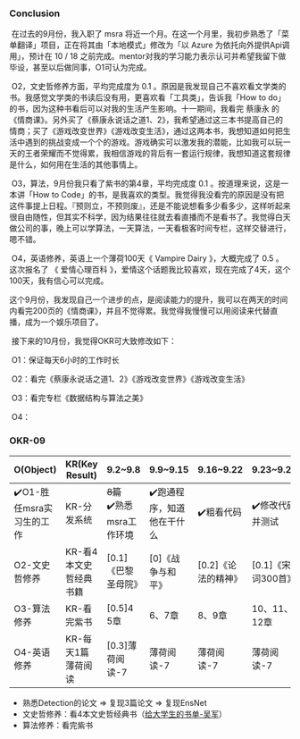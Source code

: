 

### Conclusion

​	在过去的9月份，我入职了 msra 将近一个月。在这一个月里，我初步熟悉了「菜单翻译」项目，正在将其由「本地模式」修改为「以 Azure 为依托向外提供Api调用」，预计在 10 / 18 之前完成。mentor对我的学习能力表示认可并希望我留下做毕设，甚至以后做同事，O1可认为完成。

​	O2，文史哲修养方面，平均完成度为 0.1 。原因是我发现自己不喜欢看文学类的书。我感觉文学类的书读后没有用，更喜欢看「工具类」，告诉我「How to do」的书，因为这种书看后可以对我的生活产生影响。十一期间，我看完 蔡康永 的 《情商课》。另外买了《蔡康永说话之道1、2》，我希望通过这三本书提高自己的情商；买了《游戏改变世界》《游戏改变生活》，通过这两本书，我想知道如何把生活中遇到的挑战变成一个个的游戏。游戏确实可以激发我的潜能，比如我可以玩一天的王者荣耀而不觉得累，我相信游戏的背后有一套运行规律，我想知道这套规律是什么，如何用在生活的其他事情上。

​	O3，算法，9月份我只看了紫书的第4章，平均完成度 0.1 。按道理来说，这是一本讲「How to Code」的书，是我喜欢的类型。我觉得我没看完的原因是没有把这件事提上日程。『预则立，不预则废』，还是不能说想看多少看多少，这样听起来很自由随性，但其实不科学，因为结果往往就去看直播而不是看书了。我觉得白天做公司的事，晚上可以学算法，一天算法，一天看极客时间专栏，这样交替进行，嗯不错。

​	O4，英语修养，英语上一个薄荷100天《 Vampire Dairy 》，大概完成了 0.5 。这次报名了 《 爱情心理百科 》，爱情这个话题我比较喜欢，现在完成了4天，这个100天，我有信心可以完成。

​	这个9月份，我发现自己一个进步的点，是阅读能力的提升，我可以在两天的时间内看完200页的《情商课》，并且不觉得累。我觉得我慢慢可以用阅读来代替直播，成为一个娱乐项目了。

​	接下来的10月份，我觉得OKR可大致修改如下：

​	O1：保证每天6小时的工作时长

​	O2：看完《蔡康永说话之道1、2》《游戏改变世界》《游戏改变生活》

​	O3：看完专栏《数据结构与算法之美》

​	O4：



### OKR-09	

| O(Object)                | KR(Key Result)         | 9.2~9.8                      | 9.9~9.15                  | 9.16~9.22           | 9.23~9.29          |
| ------------------------ | ---------------------- | ---------------------------- | ------------------------- | ------------------- | ------------------ |
| ✔️O1-胜任msra实习生的工作 | KR-分发系统            | ~~8篇~~<br>✔️熟悉msra工作环境 | ✔️跑通程序，知道他在干什么 | ✔️粗看代码           | ✔️修改代码并测试    |
| O2-文史哲修养            | KR-看4本文史哲经典书籍 | [0.1]《巴黎圣母院》          | [0]《战争与和平》         | [0.2]《论法的精神》 | [0.1]《宋词300首》 |
| O3-算法修养              | KR-看完紫书            | [0.5]4<br>5章                | 6、7章                    | 8、9章              | 10、11、12章       |
| O4-英语修养              | KR-每天1篇薄荷阅读     | [0.3]薄荷阅读-7              | 薄荷阅读-7                | 薄荷阅读-7          | 薄荷阅读-7         |

+ 熟悉Detection的论文 => 复现3篇论文 => 复现EnsNet
+ 文史哲修养：看4本文史哲经典书（[给大学生的书单-吴军](https://www.jianshu.com/p/c37a886dc9b9)）
+ 算法修养：看完紫书

